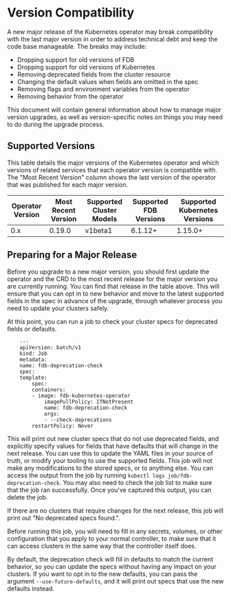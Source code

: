 # Version Compatibility

A new major release of the Kubernetes operator may break compatibility with the
last major version in order to address technical debt and keep the code base
manageable. The breaks may include:

* Dropping support for old versions of FDB
* Dropping support for old versions of Kubernetes
* Removing deprecated fields from the cluster resource
* Changing the default values when fields are omitted in the spec
* Removing flags and environment variables from the operator
* Removing behavior from the operator

This document will contain general information about how to manage major version
upgrades, as well as version-specific notes on things you may need to do during
the upgrade process.

## Supported Versions

This table details the major versions of the Kubernetes operator and which
versions of related services that each operator version is compatible with. The
"Most Recent Version" column shows the last version of the operator that was
published for each major version.

| Operator Version  | Most Recent Version | Supported Cluster Models  | Supported FDB Versions  | Supported Kubernetes Versions |
| ----------------- | ------------------- | ------------------------- | ----------------------- | ----------------------------- |
| 0.x               | 0.19.0              | v1beta1                   | 6.1.12+                 | 1.15.0+                       |

## Preparing for a Major Release

Before you upgrade to a new major version, you should first update the operator
and the CRD to the most recent release for the major version you are currently
running. You can find that release in the table above. This will ensure that you
can opt in to new behavior and move to the latest supported fields in the spec
in advance of the upgrade, through whatever process you need to update your
clusters safely.

At this point, you can run a job to check your cluster specs for deprecated
fields or defaults. 

		---
		apiVersion: batch/v1
		kind: Job
		metadata:
		name: fdb-deprecation-check
		spec:
		template:
			spec:
			containers:
			- image: fdb-kubernetes-operator
				imagePullPolicy: IfNotPresent
				name: fdb-deprecation-check
				args:
				- --check-deprecations
			restartPolicy: Never

This will print out new cluster specs that do not use deprecated fields, and
explicitly specify values for fields that have defaults that will change in the
next release. You can use this to update the YAML files in your source of truth,
or modify your tooling to use the supported fields. This job will not make any
modifications to the stored specs, or to anything else. You can access the
output from the job by running `kubectl logs job/fdb-deprecation-check`. You
may also need to check the job list to make sure that the job ran successfully.
Once you've captured this output, you can delete the job.

If there are no clusters that require changes for the next release, this job
will print out "No deprecated specs found.".

Before running this job, you will need to fill in any secrets, volumes, or other
configuration that you apply to your normal controller, to make sure that it
can access clusters in the same way that the controller itself does.

By default, the deprecation check will fill in defaults to match the current
behavior, so you can update the specs without having any impact on your
clusters. If you want to opt in to the new defaults, you can pass the argument
`--use-future-defaults`, and it will print out specs that use the new defaults
instead.
